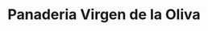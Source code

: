 ---
title: "Panaderia Virgen de la Oliva"
url: /lebrija/panaderia-virgen-de-la-oliva/
shop: Bäckerei
---